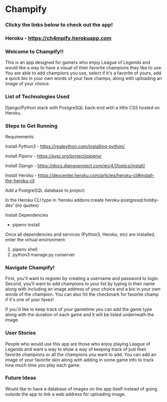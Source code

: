 # Champify

### Clicky the links below to check out the app!

### Heroku - https://ch4mpify.herokuapp.com

### Welcome to Champify!! 
This is an app designed for gamers who enjoy League of Legends and would like a way to have a visual of their favorite champions they like to use. You are able to add champions you use, select if it's a favorite of yours, add a quick bio in your own words of your fave champs, along with uploading an image of your choice.

### List of Technologies Used
Django/Python stack with PostgreSQL back-end with a little CSS hosted on Heroku.

### Steps to Get Running
Requirements

Install Python3 - https://realpython.com/installing-python/

Install Pipenv - https://pypi.org/project/pipenv/

Install Django - https://docs.djangoproject.com/en/4.1/topics/install/

Install Heroku - https://devcenter.heroku.com/articles/heroku-cli#install-the-heroku-cli



Add a PostgreSQL database to project:

In the Heroku CLI type in ‘heroku addons:create heroku-postgresql:hobby-dev’   (no quotes)

Install Dependencies

- pipenv install 

Once all dependencies and services (Python3, Heroku, etc) are installed, enter the virtual environment:

1. pipenv shell
2. python3 manage.py runserver

### Navigate Champify!
First, you'll want to register by creating a username and password to login. 
Second, you'll want to add champions to your list by typing in their name along with including an image address of your choice and a bio in your own words of the champion. You can also hit the checkmark for favorite champ if it's one of your faves!

If you'd like to keep track of your gametime you can add the game type along with the duration of each game and it will be listed underneath the image.

### User Stories
People who would use this app are those who enjoy playing League of Legends and want a way to show a way of keeping track of just their favorite champions or all the champions you want to add. You can add an image of your favorite skin along with adding in some game info to track how much time you play each game.


### Future Ideas
Would like to have a database of images on the app itself instead of going outside the app to link a web address for uploading image.

